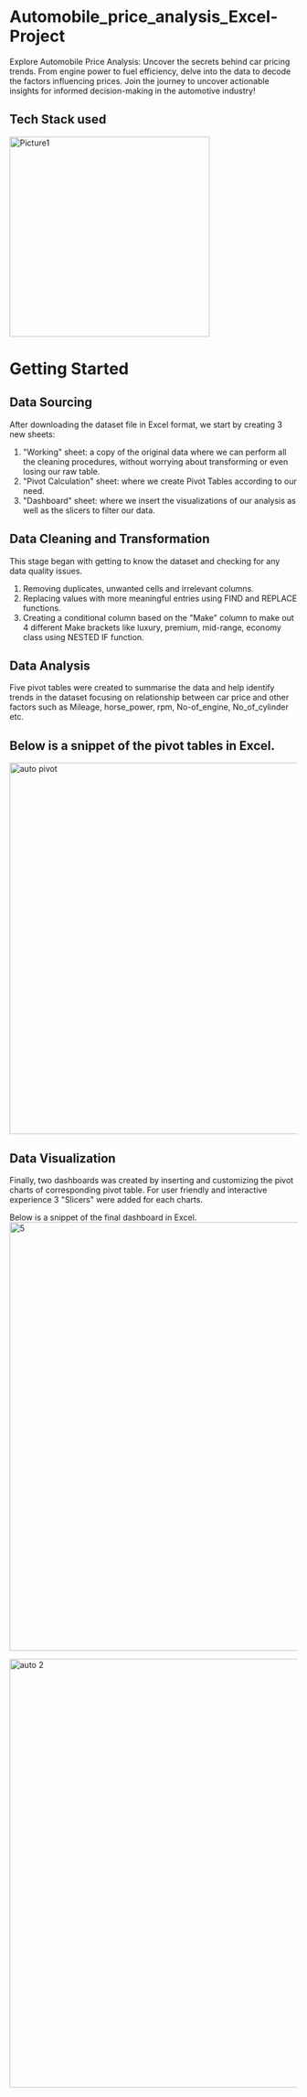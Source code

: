 # Automobile_price_analysis_Excel-Project
Explore Automobile Price Analysis: Uncover the secrets behind car pricing trends. From engine power to fuel efficiency, delve into the data to decode the factors influencing prices. Join the journey to uncover actionable insights for informed decision-making in the automotive industry!

## Tech Stack used
<img src="https://github.com/Abdulmalik25/HBFC_Personal_Loan_Analysis_Excel-Project/assets/153974173/c69248d4-f54b-42af-9fd9-3b1d346ac291" alt="Picture1" width="350" height="350">

# Getting Started

## Data Sourcing
After downloading  the dataset file in Excel format, we start by creating 3 new sheets:
1.	"Working" sheet: a copy of the original data where we can perform all the cleaning procedures, without worrying about transforming or even losing our raw table.
2.	"Pivot Calculation" sheet: where we create Pivot Tables according to our need.
3.	"Dashboard" sheet: where we insert the visualizations of our analysis as well as the slicers to filter our data.

## Data Cleaning and Transformation
This stage began with getting to know the dataset and checking for any data quality issues.
1.	Removing duplicates, unwanted cells and irrelevant columns.
2.	Replacing values with more meaningful entries  using FIND and REPLACE functions.
3.	Creating a conditional column based on the "Make" column to make out 4 different Make  brackets like luxury, premium, mid-range, economy class using NESTED IF function.

## Data Analysis
Five pivot tables were created to summarise the data and help identify trends in the dataset focusing on relationship between car price  and other factors such as Mileage, horse_power, rpm, No-of_engine, No_of_cylinder etc.

## Below is a snippet of the pivot tables in Excel.
<img src="https://github.com/Abdulmalik25/Automobile_price_analysis_Excel-Project/assets/153974173/ca66871e-d537-4024-85d5-45772e919065" alt="auto pivot" width="700" height="650">

## Data Visualization
Finally, two dashboards was created by inserting and  customizing the pivot charts of corresponding  pivot table.
For user friendly and interactive experience  3 "Slicers" were added for each charts.

Below is a snippet of the final dashboard in Excel.
<img src="https://github.com/Abdulmalik25/Automobile_price_analysis_Excel-Project/assets/153974173/254a979e-7f48-4192-9ba2-49098fdad940" alt="5" width="1000" height="750">

<img src="https://github.com/Abdulmalik25/Automobile_price_analysis_Excel-Project/assets/153974173/0d67b18f-d58a-4f15-99da-9df5ceccf3ae" alt="auto 2" width="1000" height="750">





